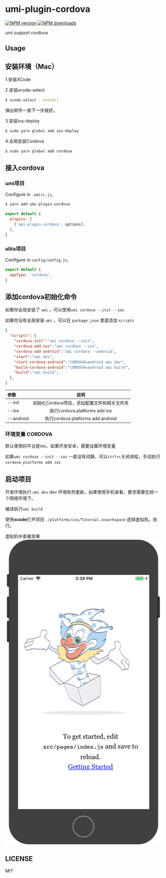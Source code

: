 # umi-plugin-cordova

[![NPM version](https://img.shields.io/npm/v/umi-plugin-cordova.svg?style=flat)](https://npmjs.org/package/umi-plugin-cordova)
[![NPM downloads](http://img.shields.io/npm/dm/umi-plugin-cordova.svg?style=flat)](https://npmjs.org/package/umi-plugin-cordova)

umi support cordova

## Usage

## 安装环境（Mac）
1.安装XCode

2.安装xcode-select
```sh
$ xcode-select --install
```
弹出软件一直下一步就好。

3.安装ios-deploy
```sh
$ sudo yarn global add ios-deploy
```
4.全局安装Cordova
```sh
$ sudo yarn global add cordova
```

## 接入cordova

### umi项目
Configure in `.umirc.js`,

```sh
$ yarn add umi-plugin-cordova
```

```js
export default {
  plugins: [
    ['umi-plugin-cordova', options],
  ],
}
```
### alita项目
Configure in `config/config.js`,

```js
export default {
  appType: 'cordova',
}
```


## 添加cordova初始化命令
如果你全局安装了 `umi` ，可以使用`umi cordova --init --ios`

如果你没有全局安装 `umi` ，可以在 `package.json` 里面添加 `scripts`

```json
{
  "scripts": {
    "cordova-init":"umi cordova --init",
    "cordova-add-ios":"umi cordova --ios",
    "cordova-add-android":"umi cordova --android",
    "start":"umi dev",
    "start-cordova-android":"CORDOVA=android umi dev",
    "build-cordova-android":"CORDOVA=android umi build",
    "build":"umi build",
  },
}
```

| 参数 | 说明 |
|  :-  | :-:  |
| --init | 初始化Cordova项目，添加配置文件和相关文件夹 |
| --ios | 执行cordova platforms add ios |
| --android | 执行cordova platforms add android |

### 环境变量 CORDOVA
默认使用的平台是ios，如果开发安卓，需要设置环境变量

如果`umi cordova --init --ios` 一直没有动静，可以`ctrl+c`关闭进程，手动执行`cordova platforms add ios`

## 启动项目
开发环境执行 `umi dev`
dev 环境有热更新，如果使用手机查看，要求需要在统一个网络环境下。

编译执行`umi build`

使用**xcode**打开项目 `./platforms/ios/Tutorial.xcworkspace`
选择虚拟机，执行。

虚拟机中查看效果
![](./umi-cordova.png)

## LICENSE

MIT
